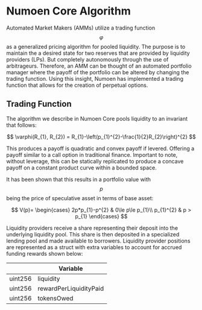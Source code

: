 # Numoen Core Algorithm

Automated Market Makers (AMMs) utilize a trading function $$\varphi$$ as a generalized pricing algorithm for pooled liquidity. The purpose is to maintain the a desired state for two reserves that are provided by liquidity providers (LPs). But completely autonomously through the use of arbitrageurs. Therefore, an AMM can be thought of an automated portfolio manager where the payoff of the portfolio can be altered by changing the trading function. Using this insight, Numoen has implemented a trading function that allows for the creation of perpetual options.

## Trading Function

The algorithm we describe in Numoen Core pools liquidity to an invariant that follows:

$$
\varphi(R_{1}, R_{2}) = R_{1}-\left(p_{1}^{2}-\frac{1}{2}R_{2}\right)^{2}
$$

This produces a payoff is quadratic and convex payoff if levered. Offering a payoff similar to a call option in traditional finance. Important to note, without leverage, this can be statically replicated to produce a concave payoff on a constant product curve within a bounded space.

It has been shown that this results in a portfolio value with $$p$$ being the price of speculative asset in terms of base asset:

$$
V(p)=
    \begin{cases}
        2p*p_{1}-p^{2} & 0\le p\le p_{1}\\
        p_{1}^{2} & p > p_{1}
    \end{cases}
$$

Liquidity providers receive a share representing their deposit into the underlying liquidity pool. This share is then deposited in a specialized lending pool and made available to borrowers. Liquidity provider positions are represented as a struct with extra variables to account for accrued funding rewards shown below:

|         | Variable               |
| ------- | ---------------------- |
| uint256 | liquidity              |
| uint256 | rewardPerLiquidityPaid |
| uint256 | tokensOwed             |


